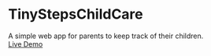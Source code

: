 
# TinyStepsChildCare
A simple web app for parents to keep track of their children.
<br><a href="https://kmpalombo91.github.io/TinyStepsChildCare/">Live Demo</a>

